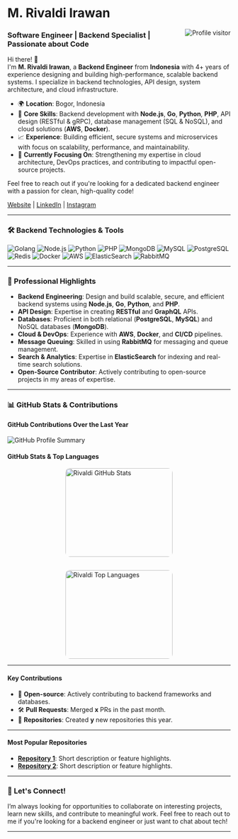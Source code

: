 # M. Rivaldi Irawan

<a href="https://komarev.com/ghpvc/?username=rivaldi-fsociety">
  <img align="right" src="https://komarev.com/ghpvc/?username=rivaldi-fsociety&label=Visitors&color=0e75b6&style=flat" alt="Profile visitor" />
</a>

### Software Engineer | Backend Specialist | Passionate about Code

Hi there! 👋  
I'm **M. Rivaldi Irawan**, a **Backend Engineer** from **Indonesia** with 4+ years of experience designing and building high-performance, scalable backend systems. I specialize in backend technologies, API design, system architecture, and cloud infrastructure.

- 🌍 **Location**: Bogor, Indonesia  
- 🔧 **Core Skills**: Backend development with **Node.js**, **Go**, **Python**, **PHP**, API design (RESTful & gRPC), database management (SQL & NoSQL), and cloud solutions (**AWS**, **Docker**).
- 📈 **Experience**: Building efficient, secure systems and microservices with focus on scalability, performance, and maintainability.
- 💼 **Currently Focusing On**: Strengthening my expertise in cloud architecture, DevOps practices, and contributing to impactful open-source projects.

Feel free to reach out if you're looking for a dedicated backend engineer with a passion for clean, high-quality code!

[Website](https://rivalry-co.vercel.app/) | [LinkedIn](https://www.linkedin.com/in/muhammad-rivaldi-irawan-5b0185186/) | [Instagram](https://www.instagram.com/rivaldi.irawan/)

---

### 🛠️ Backend Technologies & Tools

![Golang](https://img.shields.io/badge/Golang-00ADD8?style=for-the-badge&logo=go&logoColor=white)
![Node.js](https://img.shields.io/badge/Nodejs-3C873A?style=for-the-badge&labelColor=black&logo=node.js&logoColor=3C873A)
![Python](https://img.shields.io/badge/python-FFD43B?style=for-the-badge&labelColor=black&logo=python&logoColor=4B8BBE)
![PHP](https://img.shields.io/badge/PHP-8993be?style=for-the-badge&labelColor=black&logo=PHP&logoColor=8993be)
![MongoDB](https://img.shields.io/badge/MongoDB-47A248?style=for-the-badge&logo=mongodb&logoColor=white)
![MySQL](https://img.shields.io/badge/MySQL-4479A1?style=for-the-badge&logo=mysql&logoColor=white)
![PostgreSQL](https://img.shields.io/badge/PostgreSQL-336791?style=for-the-badge&logo=postgresql&logoColor=white)
![Redis](https://img.shields.io/badge/Redis-DC382D?style=for-the-badge&logo=redis&logoColor=white)
![Docker](https://img.shields.io/badge/Docker-2496ED?style=for-the-badge&logo=docker&logoColor=white)
![AWS](https://img.shields.io/badge/AWS-232F3E?style=for-the-badge&logo=amazonaws&logoColor=white)
![ElasticSearch](https://img.shields.io/badge/ElasticSearch-005571?style=for-the-badge&logo=elasticsearch&logoColor=white)
![RabbitMQ](https://img.shields.io/badge/RabbitMQ-FF6600?style=for-the-badge&logo=rabbitmq&logoColor=white)


---

### 💼 Professional Highlights

- **Backend Engineering**: Design and build scalable, secure, and efficient backend systems using **Node.js**, **Go**, **Python**, and **PHP**.
- **API Design**: Expertise in creating **RESTful** and **GraphQL** APIs.
- **Databases**: Proficient in both relational (**PostgreSQL**, **MySQL**) and NoSQL databases (**MongoDB**).
- **Cloud & DevOps**: Experience with **AWS**, **Docker**, and **CI/CD** pipelines.
- **Message Queuing**: Skilled in using **RabbitMQ** for messaging and queue management.
- **Search & Analytics**: Expertise in **ElasticSearch** for indexing and real-time search solutions.
- **Open-Source Contributor**: Actively contributing to open-source projects in my areas of expertise.

---

### 📊 GitHub Stats & Contributions

#### GitHub Contributions Over the Last Year

![GitHub Profile Summary](https://github-profile-summary-cards.vercel.app/api/cards/profile-details?username=rivaldi-fsociety&theme=radical)

#### GitHub Stats & Top Languages

<div style="display: flex; justify-content: center; gap: 30px; flex-wrap: wrap;">
  <a href="https://github.com/rivaldi-fsociety" style="flex: 1 1 48%; max-width: 48%; border-radius: 10px; overflow: hidden;">
    <img alt="Rivaldi GitHub Stats" src="https://github-readme-stats.vercel.app/api?username=rivaldi-fsociety&show_icons=true&count_private=true&theme=highcontrast&border_color=7F3FBF&bg_color=0D1117&title_color=F85D7F&icon_color=F8D866&hide_title=true&hide_border=true" height="200px" width="100%" />
  </a>
  
  <a href="https://github.com/rivaldi-fsociety" style="flex: 1 1 48%; max-width: 48%; border-radius: 10px; overflow: hidden;">
    <img alt="Rivaldi Top Languages" src="https://github-readme-stats.vercel.app/api/top-langs/?username=rivaldi-fsociety&langs_count=8&layout=compact&theme=highcontrast&border_color=7F3FBF&bg_color=0D1117&title_color=F85D7F&icon_color=F8D866&hide_title=true&hide_border=true" height="200px" width="100%" />
  </a>
</div>

---

#### Key Contributions

- 🌟 **Open-source**: Actively contributing to backend frameworks and databases.
- 🛠️ **Pull Requests**: Merged **x** PRs in the past month.
- 📝 **Repositories**: Created **y** new repositories this year.

---

#### Most Popular Repositories

- **[Repository 1](link-to-repo)**: Short description or feature highlights.
- **[Repository 2](link-to-repo)**: Short description or feature highlights.

---

### 🚀 Let's Connect!

I’m always looking for opportunities to collaborate on interesting projects, learn new skills, and contribute to meaningful work. Feel free to reach out to me if you're looking for a backend engineer or just want to chat about tech!

---

